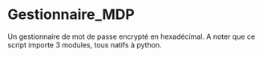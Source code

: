 # Gestionnaire_MDP
Un gestionnaire de mot de passe encrypté en hexadécimal.
A noter que ce script importe 3 modules, tous natifs à python.
